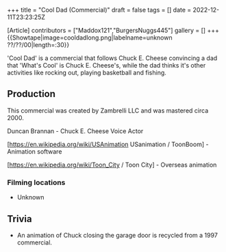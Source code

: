 +++
title = "Cool Dad (Commercial)"
draft = false
tags = []
date = 2022-12-11T23:23:25Z

[Article]
contributors = ["Maddox121","BurgersNuggs445"]
gallery = []
+++
{{Showtape|image=cooldadlong.png|labelname=unknown
??/??/00|length=:30}}

'Cool Dad' is a commercial that follows Chuck E. Cheese convincing a dad that 'What's Cool' is Chuck E. Cheese's, while the dad thinks it's other activities like rocking out, playing basketball and fishing.

## Production ##

This commercial was created by Zambrelli LLC and was mastered circa 2000.

Duncan Brannan - Chuck E. Cheese Voice Actor

[https://en.wikipedia.org/wiki/USAnimation USanimation / ToonBoom] - Animation software

[https://en.wikipedia.org/wiki/Toon_City / Toon City] - Overseas animation

### Filming locations ###

* Unknown

## Trivia ##

* An animation of Chuck closing the garage door is recycled from a 1997 commercial.